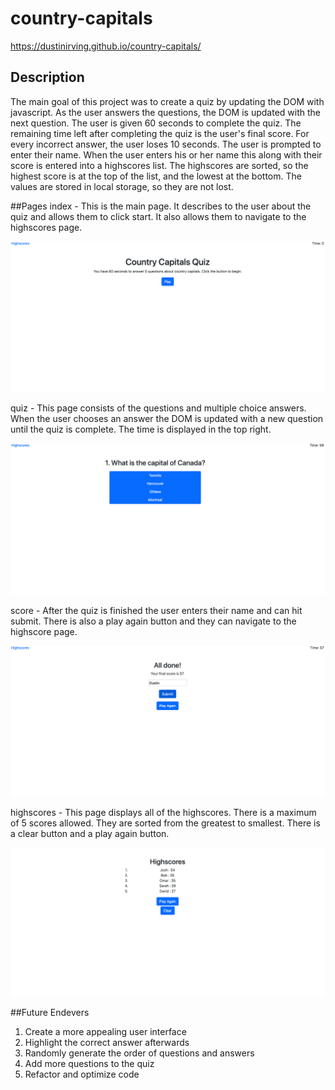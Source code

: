 # country-capitals

https://dustinirving.github.io/country-capitals/

## Description
The main goal of this project was to create a quiz by updating the DOM with javascript. As the user answers the questions, the DOM is updated with the next question. The user is given 60 seconds to complete the quiz. The remaining time left after completing the quiz is the user's final score. For every incorrect answer, the user loses 10 seconds. The user is prompted to enter their name. When the user enters his or her name this along with their score is entered into a highscores list. The highscores are sorted, so the highest score is at the top of the list, and the lowest at the bottom. The values are stored in local storage, so they are not lost.

##Pages
index - This is the main page. It describes to the user about the quiz and allows them to click start. It also allows them to navigate to the highscores page.

![](readmeImages/index.png)

quiz - This page consists of the questions and multiple choice answers. When the user chooses an answer the DOM is updated with a new question until the quiz is complete. The time is displayed in the top right.

![](readmeImages/quiz.png)

score - After the quiz is finished the user enters their name and can hit submit. There is also a play again button and they can navigate to the highscore page.

![](readmeImages/score.png)

highscores - This page displays all of the highscores. There is a maximum of 5 scores allowed. They are sorted from the greatest to smallest. There is a clear button and a play again button.

![](readmeImages/highscores.png)

##Future Endevers
1. Create a more appealing user interface
2. Highlight the correct answer afterwards
3. Randomly generate the order of questions and answers 
4. Add more questions to the quiz
5. Refactor and optimize code